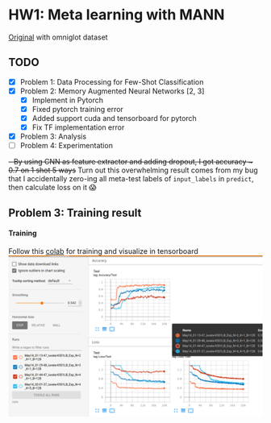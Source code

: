 # HW1: Meta learning with MANN

[Original](http://cs330.stanford.edu/material/hw1_updated.zip) with omniglot dataset

## TODO
- [x] Problem 1: Data Processing for Few-Shot Classification
- [x] Problem 2: Memory Augmented Neural Networks [2, 3]
    - [x] Implement in Pytorch
    - [x] Fixed pytorch training error
    - [x] Added support cuda and tensorboard for pytorch
    - [x] Fix TF implementation error
- [x] Problem 3: Analysis
- [ ] Problem 4: Experimentation

~~- By using CNN as feature extractor and adding dropout, I got accuracy ~ 0.7 on 1 shot 5 ways~~ Turn out this 
overwhelming result comes from my bug that I accidentally zero-ing all meta-test labels of `input_labels` in `predict`, then calculate loss 
on it :scream: 


## Problem 3: Training result 

#### Training 
Follow this [colab](https://colab.research.google.com/drive/1bVR_v0bajtTdNazytj4ai2W6sfD7p6Kr?usp=sharing) for training
and visualize in tensorboard
![Training](output/tensorboard.png)

